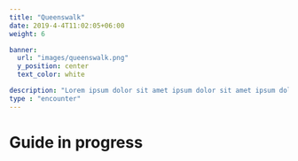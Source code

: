 ```yaml
---
title: "Queenswalk"
date: 2019-4-4T11:02:05+06:00
weight: 6

banner:
  url: "images/queenswalk.png"
  y_position: center
  text_color: white

description: "Lorem ipsum dolor sit amet ipsum dolor sit amet ipsum dolor sit amet"
type : "encounter"
---
```

# Guide in progress